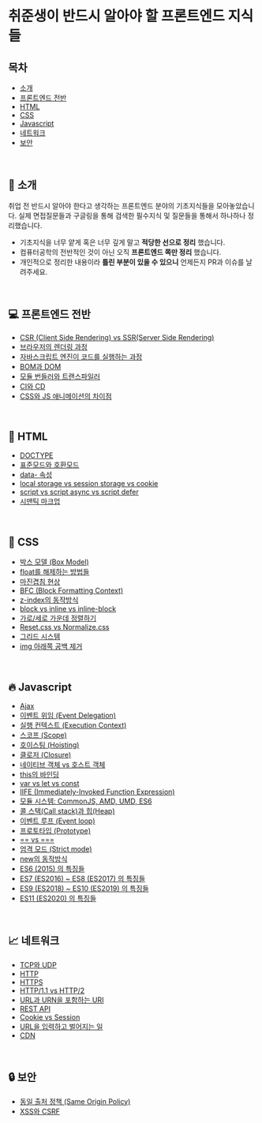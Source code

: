 # 취준생이 반드시 알아야 할 프론트엔드 지식들

## 목차

* [소개](#tada-소개)
* [프론트엔드 전반](#computer-프론트엔드-전반)
* [HTML](#page_with_curl-html)
* [CSS](#lipstick-css)
* [Javascript](#fire-javascript)
* [네트워크](#chart_with_upwards_trend-네트워크)
* [보안](#lock-보안)

<br>

## :tada: 소개

취업 전 반드시 알아야 한다고 생각하는 프론트엔드 분야의 기초지식들을 모아놓았습니다. 실제 면접질문들과 구글링을 통해 검색한 필수지식 및 질문들을 통해서 하나하나 정리했습니다.

* 기초지식을 너무 얕게 혹은 너무 깊게 말고 **적당한 선으로 정리** 했습니다.
* 컴퓨터공학의 전반적인 것이 아닌 오직 **프론트엔드 쪽만 정리** 했습니다.
* 개인적으로 정리한 내용이라 **틀린 부분이 있을 수 있으니** 언제든지 PR과 이슈를 날려주세요.

<br>

## :computer: 프론트엔드 전반

* [CSR (Client Side Rendering) vs SSR(Server Side Rendering)](https://github.com/baeharam/Must-Know-About-Frontend/blob/master/Notes/frontend/csr-ssr.md)
* [브라우저의 렌더링 과정](https://github.com/baeharam/Must-Know-About-Frontend/blob/master/Notes/frontend/browser-rendering.md)
* [자바스크립트 엔진이 코드를 실행하는 과정](https://github.com/baeharam/Must-Know-About-Frontend/blob/master/Notes/frontend/engine.md)
* [BOM과 DOM](https://github.com/baeharam/Must-Know-About-Frontend/blob/master/Notes/frontend/bom-dom.md)
* [모듈 번들러와 트랜스파일러](https://github.com/baeharam/Must-Know-About-Frontend/blob/master/Notes/frontend/bundler-transpiler.md)
* [CI와 CD](https://github.com/baeharam/Must-Know-About-Frontend/blob/master/Notes/frontend/ci-cd.md)
* [CSS와 JS 애니메이션의 차이점](https://github.com/baeharam/Must-Know-About-Frontend/blob/master/Notes/frontend/css-js-animation.md)

<br>

## :page_with_curl: HTML

* [DOCTYPE](https://github.com/baeharam/Must-Know-About-Frontend/blob/master/Notes/html/doctype.md)
* [표준모드와 호환모드](https://github.com/baeharam/Must-Know-About-Frontend/blob/master/Notes/html/standard-quirks.md)
* [data- 속성](https://github.com/baeharam/Must-Know-About-Frontend/blob/master/Notes/html/data.md)
* [local storage vs session storage vs cookie](https://github.com/baeharam/Must-Know-About-Frontend/blob/master/Notes/html/web-storage-api.md)
* [script vs script async vs script defer](https://github.com/baeharam/Must-Know-About-Frontend/blob/master/Notes/html/script-tag-type.md)
* [시맨틱 마크업](https://github.com/baeharam/Must-Know-About-Frontend/blob/master/Notes/html/semantic.md)

<br>

## :lipstick: CSS

* [박스 모델 (Box Model)](https://github.com/baeharam/Must-Know-About-Frontend/blob/master/Notes/css/box-model.md)
* [float를 해제하는 방법들](https://github.com/baeharam/Must-Know-About-Frontend/blob/master/Notes/css/float-clear.md)
* [마진겹침 현상](https://github.com/baeharam/Must-Know-About-Frontend/blob/master/Notes/css/margin-collapsing.md)
* [BFC (Block Formatting Context)](https://github.com/baeharam/Must-Know-About-Frontend/blob/master/Notes/css/bfc.md)
* [z-index의 동작방식](https://github.com/baeharam/Must-Know-About-Frontend/blob/master/Notes/css/z-index.md)
* [block vs inline vs inline-block](https://github.com/baeharam/Must-Know-About-Frontend/blob/master/Notes/css/block-inline-inline-block.md)
* [가로/세로 가운데 정렬하기](https://github.com/baeharam/Must-Know-About-Frontend/blob/master/Notes/css/center.md)
* [Reset.css vs Normalize.css](https://github.com/baeharam/Must-Know-About-Frontend/blob/master/Notes/css/reset-normalize.md)
* [그리드 시스템](https://github.com/baeharam/Must-Know-About-Frontend/blob/master/Notes/css/grid.md)
* [img 아래쪽 공백 제거](https://github.com/baeharam/Must-Know-About-Frontend/blob/master/Notes/css/img-space.md)

<br>

## :fire: Javascript

* [Ajax](https://github.com/baeharam/Must-Know-About-Frontend/blob/master/Notes/javascript/ajax.md)
* [이벤트 위임 (Event Delegation)](https://github.com/baeharam/Must-Know-About-Frontend/blob/master/Notes/javascript/event-delegation.md)
* [실행 컨텍스트 (Execution Context)](https://github.com/baeharam/Must-Know-About-Frontend/blob/master/Notes/javascript/execution-context.md)
* [스코프 (Scope)](https://github.com/baeharam/Must-Know-About-Frontend/blob/master/Notes/javascript/scope.md)
* [호이스팅 (Hoisting)](https://github.com/baeharam/Must-Know-About-Frontend/blob/master/Notes/javascript/hoisting.md)
* [클로저 (Closure)](https://github.com/baeharam/Must-Know-About-Frontend/blob/master/Notes/javascript/closure.md)
* [네이티브 객체 vs 호스트 객체](https://github.com/baeharam/Must-Know-About-Frontend/blob/master/Notes/javascript/native-host.md)
* [this의 바인딩](https://github.com/baeharam/Must-Know-About-Frontend/blob/master/Notes/javascript/this.md)
* [var vs let vs const](https://github.com/baeharam/Must-Know-About-Frontend/blob/master/Notes/javascript/var-let-const.md)
* [IIFE (Immediately-Invoked Function Expression)](https://github.com/baeharam/Must-Know-About-Frontend/blob/master/Notes/javascript/iife.md)
* [모듈 시스템: CommonJS, AMD, UMD, ES6](https://github.com/baeharam/Must-Know-About-Frontend/blob/master/Notes/javascript/module.md)
* [콜 스택(Call stack)과 힙(Heap)](https://github.com/baeharam/Must-Know-About-Frontend/blob/master/Notes/javascript/stack-heap.md)
* [이벤트 루프 (Event loop)](https://github.com/baeharam/Must-Know-About-Frontend/blob/master/Notes/javascript/event-loop.md)
* [프로토타입 (Prototype)](https://github.com/baeharam/Must-Know-About-Frontend/blob/master/Notes/javascript/prototype.md)
* [== vs ===](https://github.com/baeharam/Must-Know-About-Frontend/blob/master/Notes/javascript/identity-equal.md)
* [엄격 모드 (Strict mode)](https://github.com/baeharam/Must-Know-About-Frontend/blob/master/Notes/javascript/strict-mode.md)
* [new의 동작방식](https://github.com/baeharam/Must-Know-About-Frontend/blob/master/Notes/javascript/new.md)
* [ES6 (2015) 의 특징들](https://github.com/baeharam/Must-Know-About-Frontend/blob/master/Notes/javascript/es6.md)
* [ES7 (ES2016) ~ ES8 (ES2017) 의 특징들](https://github.com/baeharam/Must-Know-About-Frontend/blob/master/Notes/javascript/es7-es8.md)
* [ES9 (ES2018) ~ ES10 (ES2019) 의 특징들](https://github.com/baeharam/Must-Know-About-Frontend/blob/master/Notes/javascript/es9-es10.md)
* [ES11 (ES2020) 의 특징들](https://github.com/baeharam/Must-Know-About-Frontend/blob/master/Notes/javascript/es11.md)

<br>

## :chart_with_upwards_trend: 네트워크

* [TCP와 UDP](https://github.com/baeharam/Must-Know-About-Frontend/blob/master/Notes/network/tcp-udp.md)
* [HTTP](https://github.com/baeharam/Must-Know-About-Frontend/blob/master/Notes/network/http.md)
* [HTTPS](https://github.com/baeharam/Must-Know-About-Frontend/blob/master/Notes/network/https.md)
* [HTTP/1.1 vs HTTP/2](https://github.com/baeharam/Must-Know-About-Frontend/blob/master/Notes/network/http1.1-2.md)
* [URL과 URN을 포함하는 URI](https://github.com/baeharam/Must-Know-About-Frontend/blob/master/Notes/network/uri.md)
* [REST API](https://github.com/baeharam/Must-Know-About-Frontend/blob/master/Notes/network/rest-api.md)
* [Cookie vs Session](https://github.com/baeharam/Must-Know-About-Frontend/blob/master/Notes/network/cookie-session.md)
* [URL을 입력하고 벌어지는 일](https://github.com/baeharam/Must-Know-About-Frontend/blob/master/Notes/network/type-url-process.md)
* [CDN](https://github.com/baeharam/Must-Know-About-Frontend/blob/master/Notes/network/cdn.md)

<br>

## :lock: 보안

* [동일 출처 정책 (Same Origin Policy)](https://github.com/baeharam/Must-Know-About-Frontend/blob/master/Notes/security/sop.md)
* [XSS와 CSRF](https://github.com/baeharam/Must-Know-About-Frontend/blob/master/Notes/security/xss-csrf.md)
